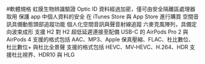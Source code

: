 #軟體規格
虹膜生物辨識驗證
Optic ID 資料經過加密，僅可由安全隔離區處理器取用
保護 app 中個人資料的安全
在 iTunes Store 與 App Store 進行購買
空間音訊具備動態頭部追蹤功能
個人化空間音訊與聲音射線追蹤
六麥克風陣列，具備定向波束成形
支援 H2 對 H2 超低延遲連接至配備 USB-C 的 AirPods Pro 2 與 AirPods 4
支援的格式包括 AAC、MP3、Apple 保真壓縮、FLAC、杜比數位、杜比數位+ 與杜比全景聲
支援的格式包括 HEVC、MV‑HEVC、H.264、HDR 支援杜比視界、HDR10 與 HLG
